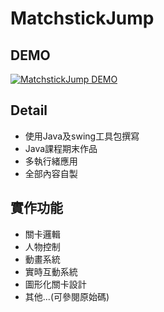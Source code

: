 # MatchstickJump

## DEMO

[![MatchstickJump DEMO](https://img.youtube.com/vi/oL2FxVaWCg4/0.jpg)](https://www.youtube.com/watch?=oL2FxVaWCg4)

## Detail

- 使用Java及swing工具包撰寫
- Java課程期末作品
- 多執行緒應用
- 全部內容自製

## 實作功能

- 關卡邏輯
- 人物控制
- 動畫系統
- 實時互動系統
- 圖形化關卡設計
- 其他...(可參閱原始碼)
